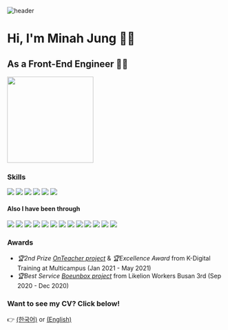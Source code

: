 ![header](https://capsule-render.vercel.app/api?type=venom&animation=twinkling&color=gradient&customColorList=14&height=300&section=header&text=minami&fontSize=90&stroke=CCCCFF&strokeWidth=1&desc=Web%20Frontend%20Engineer&descSize=20&descAlignY=65)


# Hi, I'm Minah Jung 🙋‍♀️
## As a Front-End Engineer 👩‍💻
<!-- <img src="https://github-readme-stats.vercel.app/api?username=minami-cs&theme=dracula&show_icons=true&hide=stars,issues" /> -->
<a href="https://github.com/devxb/gitanimals">
  <img src="https://render.gitanimals.org/farms/minami-cs" height="200" />
</a>

### Skills
<img src="https://img.shields.io/badge/next%20js-000000?style=for-the-badge&logo=nextdotjs&logoColor=white" /> <img src="https://img.shields.io/badge/React-20232A?style=for-the-badge&logo=react&logoColor=61DAFB" /> <img src="https://img.shields.io/badge/JavaScript-F7DF1E?style=for-the-badge&logo=javascript&logoColor=black" /> <img src="https://img.shields.io/badge/TypeScript-007ACC?style=for-the-badge&logo=typescript&logoColor=white" /> <img src="https://img.shields.io/badge/styled--components-DB7093?style=for-the-badge&logo=styled-components&logoColor=white" /> <img src="https://img.shields.io/badge/Redux-593D88?style=for-the-badge&logo=redux&logoColor=white" />

#### Also I have been through
<img src="https://img.shields.io/badge/Java-ED8B00?style=for-the-badge&logo=java&logoColor=white" /> <img src="https://img.shields.io/badge/Spring-6DB33F?style=for-the-badge&logo=spring&logoColor=white" /> <img src="https://img.shields.io/badge/Spring_Boot-F2F4F9?style=for-the-badge&logo=spring-boot" /> <img src="https://img.shields.io/badge/HTML5-E34F26?style=for-the-badge&logo=html5&logoColor=white" /> <img src="https://img.shields.io/badge/CSS3-1572B6?style=for-the-badge&logo=css3&logoColor=white" /> <img src="https://img.shields.io/badge/jQuery-0769AD?style=for-the-badge&logo=jquery&logoColor=white" /> <img src="https://img.shields.io/badge/Oracle-F80000?style=for-the-badge&logo=oracle&logoColor=white" /> <img src="https://img.shields.io/badge/Django-092E20?style=for-the-badge&logo=django&logoColor=white" /> <img src="https://img.shields.io/badge/Python-3776AB?style=for-the-badge&logo=python&logoColor=white" /> <img src="https://img.shields.io/badge/Numpy-777BB4?style=for-the-badge&logo=numpy&logoColor=white" /> <img src="https://img.shields.io/badge/Pandas-2C2D72?style=for-the-badge&logo=pandas&logoColor=white" /> <img src="https://img.shields.io/badge/Jupyter-F37626.svg?&style=for-the-badge&logo=Jupyter&logoColor=white" /> <img src="https://img.shields.io/badge/Sass-CC6699?style=for-the-badge&logo=sass&logoColor=white" />

### Awards
- *🏆2nd Prize <a href="https://github.com/phoenixOnteacher/onTeacher">OnTeacher project</a>* & *🏆Excellence Award* from K-Digital Training at Multicampus (Jan 2021 - May 2021)
- *🏆Best Service <a href="https://github.com/boeunbox/bbteam">Boeunbox project</a>* from Likelion Workers Busan 3rd (Sep 2020 - Dec 2020)

### Want to see my CV? Click below!
👉 <a href="https://www.rallit.com/resumes/669032@mina9301/%EC%A0%95%EB%AF%BC%EC%95%84">(한국어)</a> or <a href="https://www.linkedin.com/in/minah-jung-62b631154/">(English)</a><b>
